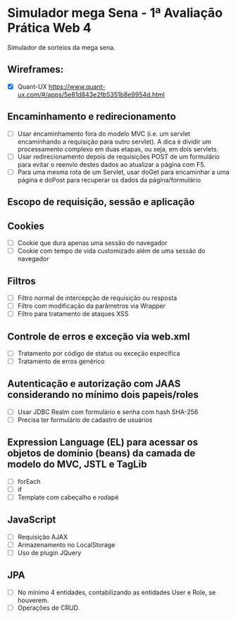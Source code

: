 # Simulador mega Sena - 1ª Avaliação Prática Web 4

Simulador de sorteios da mega sena.
## Wireframes:  

- [x] Quant-UX
https://www.quant-ux.com/#/apps/5e81d843e2fb5351b8e9954d.html

## Encaminhamento e redirecionamento

- [ ] Usar encaminhamento fora do modelo MVC (i.e. um servlet encaminhando a requisição para outro servlet). A dica é dividir um processamento complexo em duas etapas, ou seja, em dois servlets.
- [ ] Usar redirecionamento depois de requisições POST de um formulário para evitar o reenvio destes dados ao atualizar a página com F5.
- [ ] Para uma mesma rota de um Servlet, usar doGet para encaminhar a uma página e doPost para recuperar os dados da página/formulário

## Escopo de requisição, sessão e aplicação

## Cookies

- [ ] Cookie que dura apenas uma sessão do navegador
- [ ] Cookie com tempo de vida customizado além de uma sessão do navegador

## Filtros

- [ ] Filtro normal de intercepção de requisição ou resposta
- [ ] Filtro com modificação da parâmetros via Wrapper
- [ ] Filtro para tratamento de ataques XSS

## Controle de erros e exceção via web.xml

- [ ] Tratamento por código de status ou exceção específica
- [ ] Tratamento de erros genérico

## Autenticação e autorização com JAAS considerando no mínimo dois papeis/roles

- [ ] Usar JDBC Realm com formulário e senha com hash SHA-256
- [ ] Precisa ter formulário de cadastro de usuários

## Expression Language (EL) para acessar os objetos de domínio (beans) da camada de modelo do MVC, JSTL e TagLib

- [ ] forEach
- [ ] if
- [ ] Template com cabeçalho e rodapé

## JavaScript

- [ ] Requisição AJAX
- [ ] Armazenamento no LocalStorage
- [ ] Uso de plugin JQuery

## JPA

- [ ] No mínimo 4 entidades, contabilizando as entidades User e Role, se houverem.
- [ ] Operações de CRUD.
